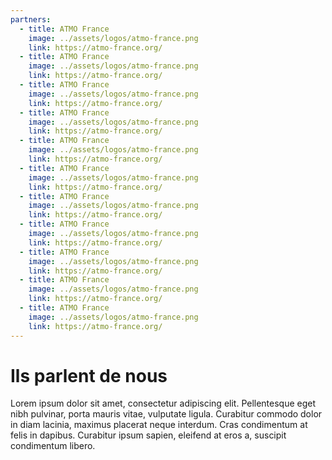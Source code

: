 ```yaml
---
partners:
  - title: ATMO France
    image: ../assets/logos/atmo-france.png
    link: https://atmo-france.org/
  - title: ATMO France
    image: ../assets/logos/atmo-france.png
    link: https://atmo-france.org/
  - title: ATMO France
    image: ../assets/logos/atmo-france.png
    link: https://atmo-france.org/
  - title: ATMO France
    image: ../assets/logos/atmo-france.png
    link: https://atmo-france.org/
  - title: ATMO France
    image: ../assets/logos/atmo-france.png
    link: https://atmo-france.org/
  - title: ATMO France
    image: ../assets/logos/atmo-france.png
    link: https://atmo-france.org/
  - title: ATMO France
    image: ../assets/logos/atmo-france.png
    link: https://atmo-france.org/
  - title: ATMO France
    image: ../assets/logos/atmo-france.png
    link: https://atmo-france.org/
  - title: ATMO France
    image: ../assets/logos/atmo-france.png
    link: https://atmo-france.org/
  - title: ATMO France
    image: ../assets/logos/atmo-france.png
    link: https://atmo-france.org/
  - title: ATMO France
    image: ../assets/logos/atmo-france.png
    link: https://atmo-france.org/
---
```


# Ils parlent de nous

Lorem ipsum dolor sit amet, consectetur adipiscing elit. Pellentesque eget nibh pulvinar, porta mauris vitae, vulputate ligula. Curabitur commodo dolor in diam lacinia, maximus placerat neque interdum. Cras condimentum at felis in dapibus. Curabitur ipsum sapien, eleifend at eros a, suscipit condimentum libero.

